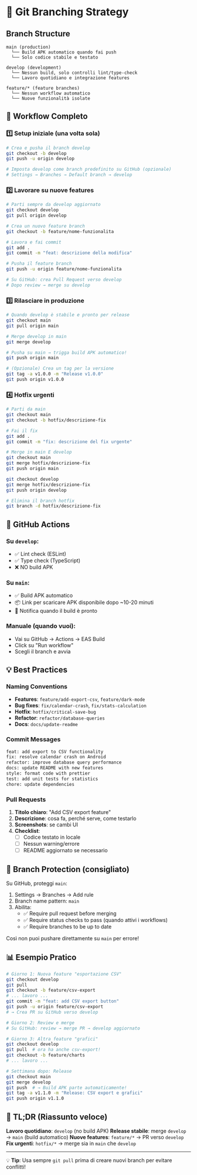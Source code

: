 # 🌳 Git Branching Strategy

## Branch Structure

```
main (production)
  └── Build APK automatico quando fai push
  └── Solo codice stabile e testato

develop (development)
  └── Nessun build, solo controlli lint/type-check
  └── Lavoro quotidiano e integrazione features

feature/* (feature branches)
  └── Nessun workflow automatico
  └── Nuove funzionalità isolate
```

## 📝 Workflow Completo

### 1️⃣ Setup iniziale (una volta sola)

```bash
# Crea e pusha il branch develop
git checkout -b develop
git push -u origin develop

# Imposta develop come branch predefinito su GitHub (opzionale)
# Settings → Branches → Default branch → develop
```

### 2️⃣ Lavorare su nuove features

```bash
# Parti sempre da develop aggiornato
git checkout develop
git pull origin develop

# Crea un nuovo feature branch
git checkout -b feature/nome-funzionalita

# Lavora e fai commit
git add .
git commit -m "feat: descrizione della modifica"

# Pusha il feature branch
git push -u origin feature/nome-funzionalita

# Su GitHub: crea Pull Request verso develop
# Dopo review → merge su develop
```

### 3️⃣ Rilasciare in produzione

```bash
# Quando develop è stabile e pronto per release
git checkout main
git pull origin main

# Merge develop in main
git merge develop

# Pusha su main → trigga build APK automatico!
git push origin main

# (Opzionale) Crea un tag per la versione
git tag -a v1.0.0 -m "Release v1.0.0"
git push origin v1.0.0
```

### 4️⃣ Hotfix urgenti

```bash
# Parti da main
git checkout main
git checkout -b hotfix/descrizione-fix

# Fai il fix
git add .
git commit -m "fix: descrizione del fix urgente"

# Merge in main E develop
git checkout main
git merge hotfix/descrizione-fix
git push origin main

git checkout develop
git merge hotfix/descrizione-fix
git push origin develop

# Elimina il branch hotfix
git branch -d hotfix/descrizione-fix
```

## 🚀 GitHub Actions

### Su `develop`:

- ✅ Lint check (ESLint)
- ✅ Type check (TypeScript)
- ❌ NO build APK

### Su `main`:

- ✅ Build APK automatico
- 📦 Link per scaricare APK disponibile dopo ~10-20 minuti
- 🔔 Notifica quando il build è pronto

### Manuale (quando vuoi):

- Vai su GitHub → Actions → EAS Build
- Click su "Run workflow"
- Scegli il branch e avvia

## 💡 Best Practices

### Naming Conventions

- **Features**: `feature/add-export-csv`, `feature/dark-mode`
- **Bug fixes**: `fix/calendar-crash`, `fix/stats-calculation`
- **Hotfix**: `hotfix/critical-save-bug`
- **Refactor**: `refactor/database-queries`
- **Docs**: `docs/update-readme`

### Commit Messages

```bash
feat: add export to CSV functionality
fix: resolve calendar crash on Android
refactor: improve database query performance
docs: update README with new features
style: format code with prettier
test: add unit tests for statistics
chore: update dependencies
```

### Pull Requests

1. **Titolo chiaro**: "Add CSV export feature"
2. **Descrizione**: cosa fa, perché serve, come testarlo
3. **Screenshots**: se cambi UI
4. **Checklist**:
   - [ ] Codice testato in locale
   - [ ] Nessun warning/errore
   - [ ] README aggiornato se necessario

## 🔄 Branch Protection (consigliato)

Su GitHub, proteggi `main`:

1. Settings → Branches → Add rule
2. Branch name pattern: `main`
3. Abilita:
   - ✅ Require pull request before merging
   - ✅ Require status checks to pass (quando attivi i workflows)
   - ✅ Require branches to be up to date

Così non puoi pushare direttamente su `main` per errore!

## 📊 Esempio Pratico

```bash
# Giorno 1: Nuova feature "esportazione CSV"
git checkout develop
git pull
git checkout -b feature/csv-export
# ... lavoro ...
git commit -m "feat: add CSV export button"
git push -u origin feature/csv-export
# → Crea PR su GitHub verso develop

# Giorno 2: Review e merge
# Su GitHub: review → merge PR → develop aggiornato

# Giorno 3: Altra feature "grafici"
git checkout develop
git pull  # ora ha anche csv-export!
git checkout -b feature/charts
# ... lavoro ...

# Settimana dopo: Release
git checkout main
git merge develop
git push  # → Build APK parte automaticamente!
git tag -a v1.1.0 -m "Release: CSV export e grafici"
git push origin v1.1.0
```

## 🎯 TL;DR (Riassunto veloce)

**Lavoro quotidiano**: `develop` (no build APK)
**Release stabile**: merge `develop` → `main` (build automatico)
**Nuove features**: `feature/*` → PR verso `develop`
**Fix urgenti**: `hotfix/*` → merge sia in `main` che `develop`

---

💡 **Tip**: Usa sempre `git pull` prima di creare nuovi branch per evitare conflitti!
